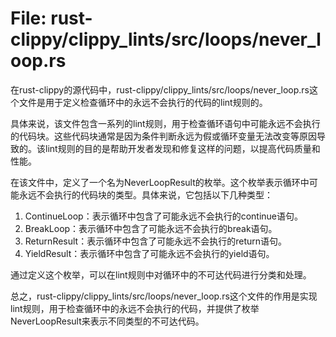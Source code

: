 # File: rust-clippy/clippy_lints/src/loops/never_loop.rs

在rust-clippy的源代码中，rust-clippy/clippy_lints/src/loops/never_loop.rs这个文件是用于定义检查循环中的永远不会执行的代码的lint规则的。

具体来说，该文件包含一系列的lint规则，用于检查循环语句中可能永远不会执行的代码块。这些代码块通常是因为条件判断永远为假或循环变量无法改变等原因导致的。该lint规则的目的是帮助开发者发现和修复这样的问题，以提高代码质量和性能。

在该文件中，定义了一个名为NeverLoopResult的枚举。这个枚举表示循环中可能永远不会执行的代码块的类型。具体来说，它包括以下几种类型：

1. ContinueLoop：表示循环中包含了可能永远不会执行的continue语句。
2. BreakLoop：表示循环中包含了可能永远不会执行的break语句。
3. ReturnResult：表示循环中包含了可能永远不会执行的return语句。
4. YieldResult：表示循环中包含了可能永远不会执行的yield语句。

通过定义这个枚举，可以在lint规则中对循环中的不可达代码进行分类和处理。

总之，rust-clippy/clippy_lints/src/loops/never_loop.rs这个文件的作用是实现lint规则，用于检查循环中的永远不会执行的代码，并提供了枚举NeverLoopResult来表示不同类型的不可达代码。

